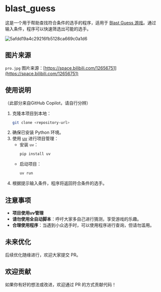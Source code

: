 # blast_guess

这是一个用于帮助查找符合条件的选手的程序，适用于 [Blast Guess 游戏](https://blast.tv/counter-strikle)。通过输入条件，程序可以快速筛选出可能的选手。

![5afdd19a4c29216fb5128ca669c0a1d6](https://github.com/user-attachments/assets/f949c1c0-8ca6-4a72-83fc-bb811e2211ac)


## 图片来源

`pro.jpg` 图片来源：[https://space.bilibili.com/12656751](https://space.bilibili.com/12656751)

## 使用说明
（此部分来自GitHub Copilot，请自行分辨）

1. 克隆本项目到本地：
   ```bash
   git clone <repository-url>
   ```
2. 确保已安装 Python 环境。
3. 使用 [uv](https://github.com/uvicorn/uv) 进行项目管理：
   - 安装 `uv`：
     ```bash
     pip install uv
     ```
   - 启动项目：
     ```bash
     uv run
     ```
4. 根据提示输入条件，程序将返回符合条件的选手。

## 注意事项

- **项目使用uv管理**
- **请勿使用全自动脚本**：呼吁大家多自己进行猜测，享受游戏的乐趣。
- **合理使用程序**：当遇到小众选手时，可以使用程序进行查询，但请勿滥用。

## 未来优化

后续优化随缘进行，欢迎大家提交 PR。

## 欢迎贡献

如果你有好的想法或改进，欢迎通过 PR 的方式贡献代码！

